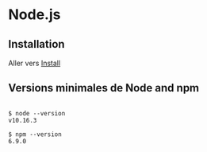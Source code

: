 
# Node.js


## Installation 

Aller vers [Install](Install.md)

## Versions minimales de Node and npm
```

$ node --version
v10.16.3

$ npm --version
6.9.0



```

